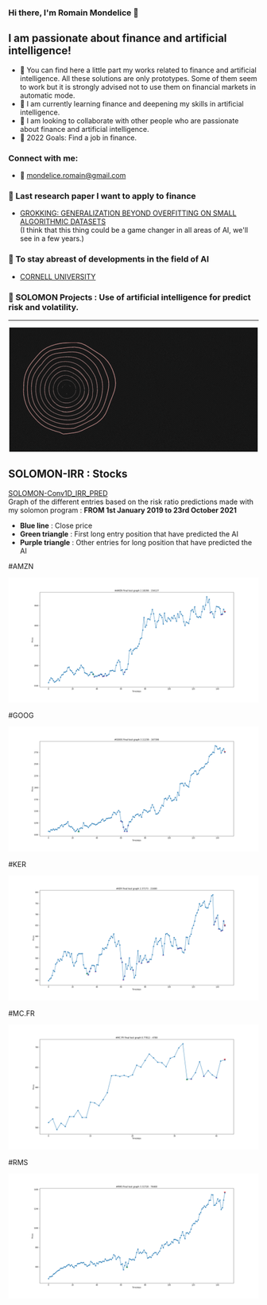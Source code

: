 ### Hi there, I'm Romain Mondelice 👋

## I am passionate about finance and artificial intelligence!

- 🔭 You can find here a little part my works related to finance and artificial intelligence. All these solutions are only prototypes. Some of them seem to work but it is strongly advised not to use them on financial markets in automatic mode. 
- 🌱 I am currently learning finance and deepening my skills in artificial intelligence.
- 👯 I am looking to collaborate with other people who are passionate about finance and artificial intelligence.
- 🥅 2022 Goals: Find a job in finance.

### Connect with me:

- 📧 mondelice.romain@gmail.com

### 📕 Last research paper I want to apply to finance

<!-- BLOG-POST-LIST:START -->
- [GROKKING: GENERALIZATION BEYOND OVERFITTING ON SMALL ALGORITHMIC DATASETS](https://mathai-iclr.github.io/papers/papers/MATHAI_29_paper.pdf)<br />
(I think that this thing could be a game changer in all areas of AI, we'll see in a few years.)
<!-- BLOG-POST-LIST:END -->

### 👀 To stay abreast of developments in the field of AI

<!-- BLOG-POST-LIST:START -->
- [CORNELL UNIVERSITY](https://arxiv.org/list/cs.LG/recent)
<!-- BLOG-POST-LIST:END -->

### 👀 SOLOMON Projects : Use of artificial intelligence for predict risk and volatility.
---
<p align="center">
  <img src="https://github.com/romain-mondelice/SOLOMON_IRR-Stokcs/blob/main/SOLOMON%20Projects%20(2).gif">
</p>

## SOLOMON-IRR : Stocks
[SOLOMON-Conv1D_IRR_PRED](https://github.com/romain-mondelice/SOLOMON-Conv1D_IRR_PRED)\
Graph of the different entries based on the risk ratio predictions made with my solomon program : **FROM 1st January 2019 to 23rd October 2021**
- **Blue line** : Close price
- **Green triangle** : First long entry position that have predicted the AI
- **Purple triangle** : Other entries for long position that have predicted the AI
<p align="center">
  <p>#AMZN</p>
  <img src="https://github.com/romain-mondelice/SOLOMON_IRR-Stokcs/blob/main/screens/%23AMZN-final-test_plot_2019-2021.png">
</p>
<p align="center">
  <p>#GOOG</p>
  <img src="https://github.com/romain-mondelice/SOLOMON_IRR-Stokcs/blob/main/screens/%23GOOG-final-test_plot_2019-2021.png">
</p>
<p align="center">
  <p>#KER</p>
  <img src="https://github.com/romain-mondelice/SOLOMON_IRR-Stokcs/blob/main/screens/%23KER-final-test_plot_2019-2021.png">
</p>
<p align="center">
  <p>#MC.FR</p>
  <img src="https://github.com/romain-mondelice/SOLOMON_IRR-Stokcs/blob/main/screens/%23MC.FR-final-test_plot_2019-2021.png">
</p>
<p align="center">
  <p>#RMS</p>
  <img src="https://github.com/romain-mondelice/SOLOMON_IRR-Stokcs/blob/main/screens/%23RMS-final-test_plot_2019-2021.png">
</p>








